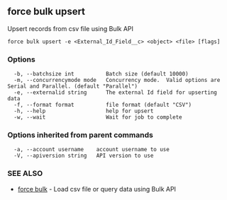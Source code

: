 ## force bulk upsert

Upsert records from csv file using Bulk API

```
force bulk upsert -e <External_Id_Field__c> <object> <file> [flags]
```

### Options

```
  -b, --batchsize int          Batch size (default 10000)
  -m, --concurrencymode mode   Concurrency mode.  Valid options are Serial and Parallel. (default "Parallel")
  -e, --externalid string      The external Id field for upserting data
  -f, --format format          file format (default "CSV")
  -h, --help                   help for upsert
  -w, --wait                   Wait for job to complete
```

### Options inherited from parent commands

```
  -a, --account username    account username to use
  -V, --apiversion string   API version to use
```

### SEE ALSO

* [force bulk](force_bulk.md)	 - Load csv file or query data using Bulk API

